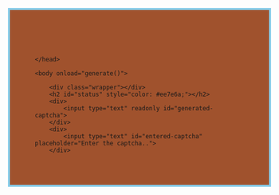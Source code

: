 
<!DOCTYPE html>
<html lang="en">
<head>
    <style>
          body{
    display: flex;
    justify-content: center;
    height: 250px;
    border: 4px solid skyblue;
    align-items: center;
  margin-left: auto;
  margin-right: auto;
  margin-top: 200px;
  margin-bottom: 200px;
  flex-direction: column;
    background-color:sienna;
    background-attachment: fixed;
    background-size: cover;
    width: 420px;
    }
div {
  margin-bottom: 10px;
}
button {
  margin-bottom: 5px;
  cursor: pointer;
}
input {
  text-decoration: none;
}
#generated-captcha {
  text-decoration: line-through;
  font-weight: bold;
  text-align: center;
  font-size: 30px;
  font-family: 'Franklin Gothic Medium', 'Arial Narrow', Arial, sans-serif;
  background-color:cadetblue; 
  border-radius: 6px;
  border: none;
  padding: 6px;
  outline: none;
  color: red;
  word-spacing: normal;
  letter-spacing: 5px;
  text-decoration: none;
}

#entered-captcha {
  border: 5px solid white;
  font-family: monospace;
  font-weight: bolder;
  outline: none;
  border-radius: 6px;
  padding: 8px 15px;
  font-size: 12px;
}
button {
  border: none;
  padding: 8px 20px;
  border-radius: 6px;
  font-size: 14px;
  font-family: monospace;
  font-weight: bold;
  outline: none;
  background-color:red;
}

#gen {
  background-color: yellow;
}
.wrappr {
  /* border: 1px solid red; */
  display: flex;
  flex-direction: column;
  /* align-items: center; */
  justify-content: center;
}
captcha{
    text-indent: 1px;
}
.innertext{
    color: black;
}
script{
    color: black;
}
        </style>
   
      
    </head>

    <body onload="generate()">

        <div class="wrapper"></div>
        <h2 id="status" style="color: #ee7e6a;"></h2>
        <div>
            <input type="text" readonly id="generated-captcha">
        </div>
        <div>
            <input type="text" id="entered-captcha" placeholder="Enter the captcha..">
        </div>
        <button type="button" onclick="check()">
            verify
        </button>
        <button type="button" onclick="generate()" id="gen">
            refresh
        </button>
       
    
    </body>

<script>
    let captcha;
let alphabets = "AaBbCcDdEeFfGgHhIiJjKkLlMmNnOoPpQqRrSsTtUuVvWwXxYyZz";
console.log(alphabets.length);
let status = document.getElementById('status');
status.innerText = "Captcha Generator";


 generate = () => {
// console.log(status)
let first = alphabets[Math.floor(Math.random() * alphabets.length)];
let second = Math.floor(Math.random() * 10);
let third = Math.floor(Math.random() * 10);
let fourth = alphabets[Math.floor(Math.random() * alphabets.length)];
let fifth = alphabets[Math.floor(Math.random() * alphabets.length)];
let sixth = Math.floor(Math.random() * 10);
captcha = first.toString() + second.toString() + third.toString() + fourth.toString() + fifth.toString() + sixth.toString();
console.log(captcha);
document.getElementById('generated-captcha').value = captcha;
document.getElementById("entered-captcha").value = '';

}

 check = () => {
// console.log(status)
let userValue = document.getElementById("entered-captcha").value;
console.log(captcha);
console.log(userValue);
if(userValue == captcha){
    status.innerText = "Correct!!"
}else{
    alert("invalid captcha")
}
}
</script>
</body>
</html>
